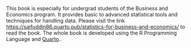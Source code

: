 This book is especially for undergrad students of the Business and Economics program. It provides basic to advanced statistical tools and techniques for handling data. Please visit the link https://saifuddin86.quarto.pub/statistics-for-business-and-economics/  to read the book.
The whole book is developed using the R Programming Language and  <a href="https://quarto.org/">Quarto</a>..


